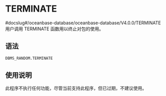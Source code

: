 TERMINATE 
==============================
#docslug#/oceanbase-database/oceanbase-database/V4.0.0/TERMINATE
用户调用 TERMINATE 函数用以终止对包的使用。

语法 
-----------

```sql
DBMS_RANDOM.TERMINATE
```



使用说明 
-------------

此程序不执行任何功能，尽管当前支持此程序，但已过期，不建议使用。

